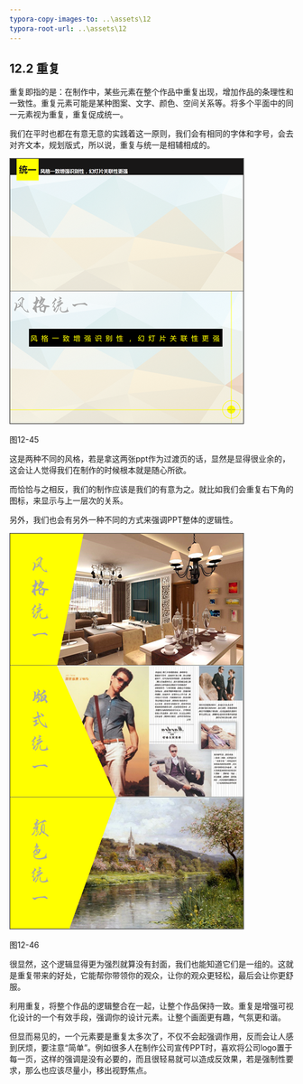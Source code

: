 ```yaml
---
typora-copy-images-to: ..\assets\12
typora-root-url: ..\assets\12
---
```


## **12.2**  **重复**

重复即指的是：在制作中，某些元素在整个作品中重复出现，增加作品的条理性和一致性。重复元素可能是某种图案、文字、颜色、空间关系等。将多个平面中的同一元素视为重复，重复促成统一。

我们在平时也都在有意无意的实践着这一原则，我们会有相同的字体和字号，会去对齐文本，规划版式，所以说，重复与统一是相辅相成的。

![img](/assets/12/image048.png)

图12-45

这是两种不同的风格，若是拿这两张ppt作为过渡页的话，显然是显得很业余的，这会让人觉得我们在制作的时候根本就是随心所欲。

而恰恰与之相反，我们的制作应该是我们的有意为之。就比如我们会重复右下角的图标，来显示与上一层次的关系。

另外，我们也会有另外一种不同的方式来强调PPT整体的逻辑性。

![img](/assets/12/image049.png)

图12-46

很显然，这个逻辑显得更为强烈就算没有封面，我们也能知道它们是一组的。这就是重复带来的好处，它能帮你带领你的观众，让你的观众更轻松，最后会让你更舒服。

利用重复，将整个作品的逻辑整合在一起，让整个作品保持一致。重复是增强可视化设计的一个有效手段，强调你的设计元素。让整个画面更有趣，气氛更和谐。

但显而易见的，一个元素要是重复太多次了，不仅不会起强调作用，反而会让人感到厌烦，要注意“简单”。例如很多人在制作公司宣传PPT时，喜欢将公司logo置于每一页，这样的强调是没有必要的，而且很轻易就可以造成反效果，若是强制性要求，那么也应该尽量小，移出视野焦点。

